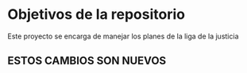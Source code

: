 # Objetivos de la repositorio

Este proyecto se encarga de manejar los planes de la liga de la justicia


## ESTOS CAMBIOS SON NUEVOS
